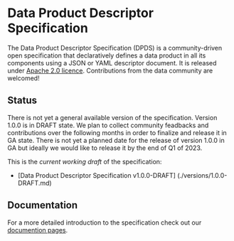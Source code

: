 # Data Product Descriptor Specification

The Data Product Descriptor Specification (DPDS) is a community-driven open specification that declaratively defines a data product in all its components using a JSON or YAML descriptor document. It is released under [Apache 2.0 licence](./LICENSE). Contributions from the data community are welcomed!

## Status
There is not yet a general available version of the specification. Version 1.0.0 is in DRAFT state. We plan to collect community feadbacks and contributions over the following months in order to finalize and release it in GA state. There is not yet a planned date for the release of version 1.0.0 in GA but ideally we would like to release it by the end of Q1 of 2023.

This is the *current working draft* of the specification:

- [Data Product Descriptor Specification v1.0.0-DRAFT] (./versions/1.0.0-DRAFT.md)

## Documentation

For a more detailed introduction to the specification check out our [documention pages](https://dpds.opendatamesh.org/).